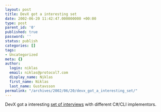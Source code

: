 ```yaml
---
layout: post
title: DevX got a interesting set
date: 2002-06-20 11:42:47.000000000 +00:00
type: post
parent_id: '0'
published: true
password: ''
status: publish
categories: []
tags:
- Uncategorized
meta: {}
author:
  login: niklas
  email: niklas@protocol7.com
  display_name: Niklas
  first_name: Niklas
  last_name: Gustavsson
permalink: "/archives/2002/06/20/devx_got_a_interesting_set/"
---
```

DevX got a interesting [set of interviews](http://www.devx.com/free/hotlinks/2002/ednote061902/ednote061902-1.asp) with different C#/CLI implementors.

